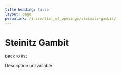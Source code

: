 ```yaml
---
title-heading: false
layout: page
permalink: /intro/list_of_openings/steinitz-gambit/
---
```


# Steinitz Gambit

[back to list](../../list_of_openings)

Description unavailable